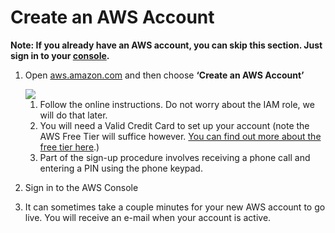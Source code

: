 # Create an AWS Account
 
  **Note: If you already have an AWS account, you can skip this section.  Just sign in to your [console](http://aws.amazon.com).**

1.  Open [aws.amazon.com](aws.amazon.com) and then choose **‘Create an AWS Account’**

    <img src="https://m.media-amazon.com/images/G/01/mobile-apps/dex/alexa/alexa-skills-kit/tutorials/general/buttons/create-an-aws-account-button._TTH_.png" />

    1. Follow the online instructions. Do not worry about the IAM role, we will do that later.
    2. You will need a Valid Credit Card to set up your account (note the AWS Free Tier will suffice however. [You can find out more about the free tier here](https://aws.amazon.com/free/?sc_ichannel=ha&amp;sc_ipage=signin&amp;sc_iplace=body_link_text&amp;sc_icampaigntype=free_tier&amp;sc_icampaign=ha_en_free_tier_signin_2014_03).)
    3. Part of the sign-up procedure involves receiving a phone call and entering a PIN using the phone keypad.
    
2.  Sign in to the AWS Console

3.  It can sometimes take a couple minutes for your new AWS account to go live. You will receive an e-mail when your account is active.